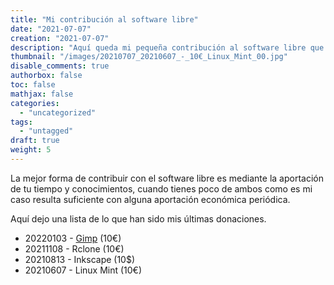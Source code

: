 ```yaml
---
title: "Mi contribución al software libre"
date: "2021-07-07"
creation: "2021-07-07"
description: "Aquí queda mi pequeña contribución al software libre que utilizo en forma de donaciones."
thumbnail: "/images/20210707_20210607_-_10€_Linux_Mint_00.jpg"
disable_comments: true
authorbox: false
toc: false
mathjax: false
categories:
  - "uncategorized"
tags:
  - "untagged"
draft: true
weight: 5
---
```

La mejor forma de contribuir con el software libre es mediante la aportación de tu tiempo y conocimientos, cuando tienes poco de ambos como es mi caso resulta suficiente con alguna aportación económica periódica.
<!--more-->
Aquí dejo una lista de lo que han sido mis últimas donaciones.

- 20220103 - [Gimp] (10€)
- 20211108 - Rclone (10€)
- 20210813 - Inkscape (10$)
- 20210607 - Linux Mint (10€)

[Gimp]: https://www.gimp.org/donating/

[Image-01]: /images/20210707_20210607_-_10€_Linux_Mint_01.jpg
